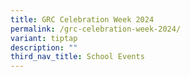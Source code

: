 ```yaml
---
title: GRC Celebration Week 2024
permalink: /grc-celebration-week-2024/
variant: tiptap
description: ""
third_nav_title: School Events
---
```

